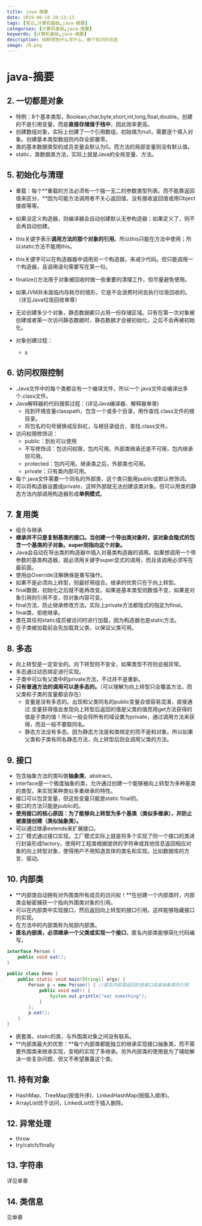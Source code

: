 ```yaml
---
title: java-摘要
date: 2019-06-18 20:13:13
tags: [笔记,计算机基础,java-摘要]
categories: [计算机基础,java-摘要]
keywords: [计算机基础,java-摘要]
description: 纯粹想到什么写什么，做个知识的总结
image: /0.png
---
```




# java-摘要



## 2. 一切都是对象

- 特例：8个基本类型。Boolean,char,byte,short,int,long,float,double。创建的不是引用变量，而是**直接存储值于栈中**，因此效率更高。
- 创建数组对象，实际上创建了一个引用数组，初始值为null，需要逐个填入对象。创建基本类型数组则内存全部置零。
- 类的基本数据类型的成员变量会默认为0。而方法的局部变量则没有默认值。
- static，类数据类方法，实际上就是Java的全局变量、方法。



## 5. 初始化与清理

- 重载：每个**重载的方法必须有一个独一无二的参数类型列表。而不能靠返回值来区分，**因为可能方法调用者不关心返回值，没有接收返回值或用Object接收等等。

- 如果没定义构造器，则编译器会自动创建默认无参构造器；如果定义了，则不会再自动创建。
- this关键字表示**调用方法的那个对象的引用**。所以this只能在方法中使用；所以static方法不能用this。
- this关键字可以在构造器器中调用另一个构造器，来减少代码。但只能调用一个构造器，且调用语句需要写在第一句。
- finalize()方法用于对象被回收时做一些重要的清理工作，但尽量避免使用。
- 如果JVM并未面临内存耗尽的情形，它是不会浪费时间去执行垃圾回收的。（详见Java垃圾回收单章）
- 无论创建多少个对象，静态数据都只占用一份存储区域。只有在第一次对象被创建或者第一次访问静态数据时，静态数据才会被初始化，之后不会再被初始化。
- 对象创建过程：
  - s



## 6. 访问权限控制

- .Java文件中的每个类都会有一个编译文件，所以一个.java文件会编译出多个.class文件。
- Java解释器的代码搜索过程：(详见Java编译器、解释器单章)
  - 找到环境变量classpath，包含一个或多个目录，用作查找.class文件的根目录。
  - 将包名的句号替换成反斜杠，与根目录组合，查找.class文件。
- 访问权限修饰词：
  - public：到处可以使用
  - 不写修饰词：包访问权限，包内可用。外部类继承还是不可用，包内继承则可用。
  - protected：包内可用。继承类之后，外部类也可用。 
  - private：只有类内部可用。
- 每个.java文件需要一个同名的外部类，这个类只能用public或默认修饰词。
- 可以将构造器设置成private，这样外部就无法创建该类对象。但可以用类的静态方法内部调用构造器形成**单例模式**。



## 7. 复用类

- 组合与继承
- **继承并不只是复制基类的接口。当创建一个导出类对象时，该对象会隐式的包含一个基类的子对象。super则指向这个对象。**
- Java会自动在导出类的构造器中插入对基类构造器的调用。如果想调用一个带参数的基类构造器，就必须用关键字super显式的调用，而且该调用必须写在最前面。
- 使用@Override注解确保是重写操作。
- 如果不是必须向上转型，则最好用组合。继承的优势只在于向上转型。
- final数据，初始化之后就不能再改变。如果是基本类型则数值不变，如果是对象引用则引用不变，但对象内容可变。
- final方法，防止继承修改方法。实际上private方法都隐式的指定为final。
- final类，拒绝继承。
- 类在其任何static成员被访问时进行加载，因为构造器也是static方法。
- 在子类被加载前会先加载其父类，以保证父类可用。



## 8. 多态

- 向上转型是一定安全的。向下转型则不安全，如果类型不符则会报异常。
- 多态通过动态绑定进行实现。
- 子类中可以有父类中的private方法，不过并不是重新。
- **只有普通方法的调用可以是多态的。**（可以理解为向上转型只会覆盖方法，而父类和子类的变量都会存在）
  - 变量是没有多态的。出现和父类同名的public变量会很容易混淆，直接通过.变量获得值会发现向上转型后返回的值是父类的值而用get方法获得的值是子类的值！所以一般会将所有的域设置为private，通过调用方法来获得，而且一般不要取同名。
  - 静态方法没有多态。因为静态方法是和类绑定的而不是和对象。所以如果父类和子类有同名静态方法，向上转型后则会调用父类的方法。



## 9. 接口

- 包含抽象方法的类叫做**抽象类**，abstract。
- interface是一个极度抽象的类，允许通过创建一个能够被向上转型为多种基类的类型，来实现某种类似多重继承的特性。
- 接口可以包含变量，但这些变量只能是static final的。
- 接口的方法只能是public的。
- **使用接口的核心原因：为了能够向上转型为多个基类（类似多继承），并防止被直接创建（类似抽象类）。**
- 可以通过继承extends来扩展接口。
- 工厂模式通过接口实现。工厂模式实际上就是将多个实现了同一个接口的类进行封装形成factory，使用时工程类根据提供的字符串或其他信息返回相应对象的向上转型对象，使得用户不用知道具体的类名和实现。比如数据库的方言、驱动。



## 10. 内部类

- **内部类自动拥有对外围类所有成员的访问权！**在创建一个内部类时，内部类会秘密捕获一个指向外围类对象的引用。
- 可以在内部类中实现接口，然后返回向上转型的接口引用。这样能够隐藏接口的实现。
- 在方法中的内部类称为局部内部类。
- **匿名内部类，必须继承一个父类或实现一个接口**，匿名内部类能够简化代码编写。

```java
interface Person {
    public void eat();
}
 
public class Demo {
    public static void main(String[] args) {
        Person p = new Person() { //匿名内部类返回的是接口或者抽象类的引用
            public void eat() {
                System.out.println("eat something");
            }
        };
        p.eat();
    }
}
```

- 嵌套类，static的类，与外围类对象之间没有联系。
- **内部类最大的优势：**每个内部类都能独立的继承实现接口抽象类，而不需要外围类来继承实现，变相的实现了多继承。另外内部类的使用是为了辅助解决一些复杂问题，但又不希望暴露这个类。



## 11. 持有对象

- HashMap、TreeMap(按值升序)、LinkedHashMap(按插入顺序)。
- ArrayList优于访问，LinkedList优于插入删除。



## 12. 异常处理

- throw
- try/catch/finally



## 13. 字符串

详见单章



## 14. 类信息

见单章



































































